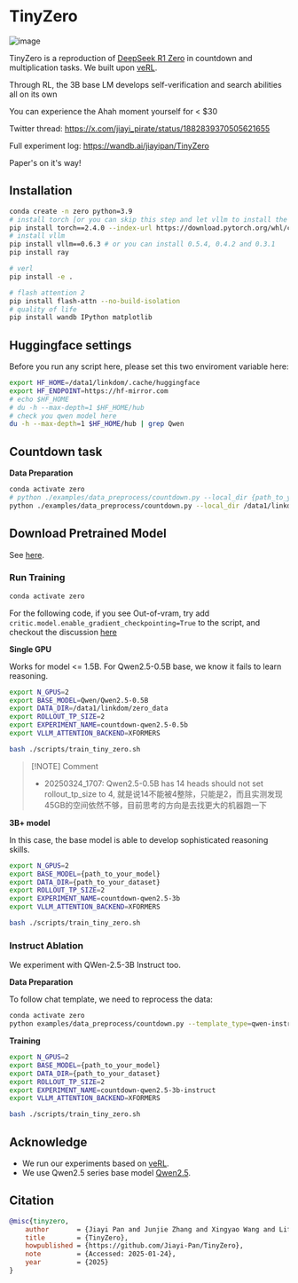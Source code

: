 # TinyZero
![image](cover.png)

TinyZero is a reproduction of [DeepSeek R1 Zero](https://github.com/deepseek-ai/DeepSeek-R1) in countdown and multiplication tasks. We built upon [veRL](https://github.com/volcengine/verl).

Through RL, the 3B base LM develops self-verification and search abilities all on its own 

You can experience the Ahah moment yourself for < $30 

Twitter thread: https://x.com/jiayi_pirate/status/1882839370505621655

Full experiment log: https://wandb.ai/jiayipan/TinyZero

Paper's on it's way!

## Installation

```bash
conda create -n zero python=3.9
# install torch [or you can skip this step and let vllm to install the correct version for you]
pip install torch==2.4.0 --index-url https://download.pytorch.org/whl/cu121
# install vllm
pip install vllm==0.6.3 # or you can install 0.5.4, 0.4.2 and 0.3.1
pip install ray

# verl
pip install -e .

# flash attention 2
pip install flash-attn --no-build-isolation
# quality of life
pip install wandb IPython matplotlib
```

## Huggingface settings

Before you run any script here, please set this two enviroment variable here:

```bash
export HF_HOME=/data1/linkdom/.cache/huggingface
export HF_ENDPOINT=https://hf-mirror.com
# echo $HF_HOME
# du -h --max-depth=1 $HF_HOME/hub
# check you qwen model here
du -h --max-depth=1 $HF_HOME/hub | grep Qwen
```

## Countdown task

**Data Preparation**

```bash
conda activate zero
# python ./examples/data_preprocess/countdown.py --local_dir {path_to_your_dataset}
python ./examples/data_preprocess/countdown.py --local_dir /data1/linkdom/zero_data
```

## Download Pretrained Model

See [here](./demo/download_model.py).

### Run Training

```bash
conda activate zero
```

For the following code, if you see Out-of-vram, try add `critic.model.enable_gradient_checkpointing=True` to the script, and checkout the discussion [here](https://github.com/Jiayi-Pan/TinyZero/issues/5#issuecomment-2624161643)

**Single GPU**

Works for model <= 1.5B. For Qwen2.5-0.5B base, we know it fails to learn reasoning.

```bash
export N_GPUS=2
export BASE_MODEL=Qwen/Qwen2.5-0.5B
export DATA_DIR=/data1/linkdom/zero_data
export ROLLOUT_TP_SIZE=2
export EXPERIMENT_NAME=countdown-qwen2.5-0.5b
export VLLM_ATTENTION_BACKEND=XFORMERS

bash ./scripts/train_tiny_zero.sh
```

> [!NOTE] Comment
> - 20250324_1707: Qwen2.5-0.5B has 14 heads should not set rollout_tp_size to 4, 就是说14不能被4整除，只能是2，而且实测发现45GB的空间依然不够，目前思考的方向是去找更大的机器跑一下

**3B+ model**

In this case, the base model is able to develop sophisticated reasoning skills.

```bash
export N_GPUS=2
export BASE_MODEL={path_to_your_model}
export DATA_DIR={path_to_your_dataset}
export ROLLOUT_TP_SIZE=2
export EXPERIMENT_NAME=countdown-qwen2.5-3b
export VLLM_ATTENTION_BACKEND=XFORMERS

bash ./scripts/train_tiny_zero.sh
```

### Instruct Ablation

We experiment with QWen-2.5-3B Instruct too.

**Data Preparation**

To follow chat template, we need to reprocess the data:

```bash
conda activate zero
python examples/data_preprocess/countdown.py --template_type=qwen-instruct --local_dir={path_to_your_dataset}
```

**Training**

```bash
export N_GPUS=2
export BASE_MODEL={path_to_your_model}
export DATA_DIR={path_to_your_dataset}
export ROLLOUT_TP_SIZE=2
export EXPERIMENT_NAME=countdown-qwen2.5-3b-instruct
export VLLM_ATTENTION_BACKEND=XFORMERS

bash ./scripts/train_tiny_zero.sh
```

## Acknowledge

* We run our experiments based on [veRL](https://github.com/volcengine/verl).
* We use Qwen2.5 series base model [Qwen2.5](https://github.com/QwenLM/Qwen2.5).

## Citation

```bibtex
@misc{tinyzero,
    author       = {Jiayi Pan and Junjie Zhang and Xingyao Wang and Lifan Yuan and Hao Peng and Alane Suhr},
    title        = {TinyZero},
    howpublished = {https://github.com/Jiayi-Pan/TinyZero},
    note         = {Accessed: 2025-01-24},
    year         = {2025}
}
```
